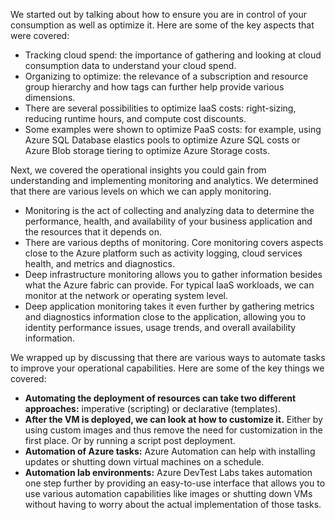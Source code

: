 We started out by talking about how to ensure you are in control of your consumption as well as optimize it. Here are some of the key aspects that were covered:

- Tracking cloud spend: the importance of gathering and looking at cloud consumption data to understand your cloud spend.
- Organizing to optimize: the relevance of a subscription and resource group hierarchy and how tags can further help provide various dimensions.
- There are several possibilities to optimize IaaS costs: right-sizing, reducing runtime hours, and compute cost discounts.
- Some examples were shown to optimize PaaS costs: for example, using Azure SQL Database elastics pools to optimize Azure SQL costs or Azure Blob storage tiering to optimize Azure Storage costs.

Next, we covered the operational insights you could gain from understanding and implementing monitoring and analytics. We determined that there are various levels on which we can apply monitoring.

- Monitoring is the act of collecting and analyzing data to determine the performance, health, and availability of your business application and the resources that it depends on.
- There are various depths of monitoring. Core monitoring covers aspects close to the Azure platform such as activity logging, cloud services health, and metrics and diagnostics.
- Deep infrastructure monitoring allows you to gather information besides what the Azure fabric can provide. For typical IaaS workloads, we can monitor at the network or operating system level.
- Deep application monitoring takes it even further by gathering metrics and diagnostics information close to the application, allowing you to identity performance issues, usage trends, and overall availability information.

We wrapped up by discussing that there are various ways to automate tasks to improve your operational capabilities. Here are some of the key things we covered:

- **Automating the deployment of resources can take two different approaches:** imperative (scripting) or declarative (templates).
- **After the VM is deployed, we can look at how to customize it.** Either by using custom images and thus remove the need for customization in the first place. Or by running a script post deployment.
- **Automation of Azure tasks:** Azure Automation can help with installing updates or shutting down virtual machines on a schedule.
- **Automation lab environments:** Azure DevTest Labs takes automation one step further by providing an easy-to-use interface that allows you to use various automation capabilities like images or shutting down VMs without having to worry about the actual implementation of those tasks.
